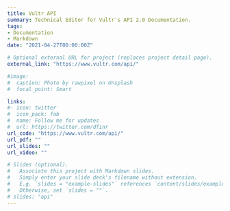 ```yaml
---
title: Vultr API
summary: Technical Editor for Vultr's API 2.0 Documentation.
tags:
- Documentation
- Markdown
date: "2021-04-27T00:00:00Z"

# Optional external URL for project (replaces project detail page).
external_link: "https://www.vultr.com/api/"

#image:
#  caption: Photo by rawpixel on Unsplash
#  focal_point: Smart

links:
#- icon: twitter
#  icon_pack: fab
#  name: Follow me for updates
#  url: https://twitter.com/dfinr
url_code: "https://www.vultr.com/api/"
url_pdf: ""
url_slides: ""
url_video: ""

# Slides (optional).
#   Associate this project with Markdown slides.
#   Simply enter your slide deck's filename without extension.
#   E.g. `slides = "example-slides"` references `content/slides/example-slides.md`.
#   Otherwise, set `slides = ""`.
# slides: "api"
---
```

